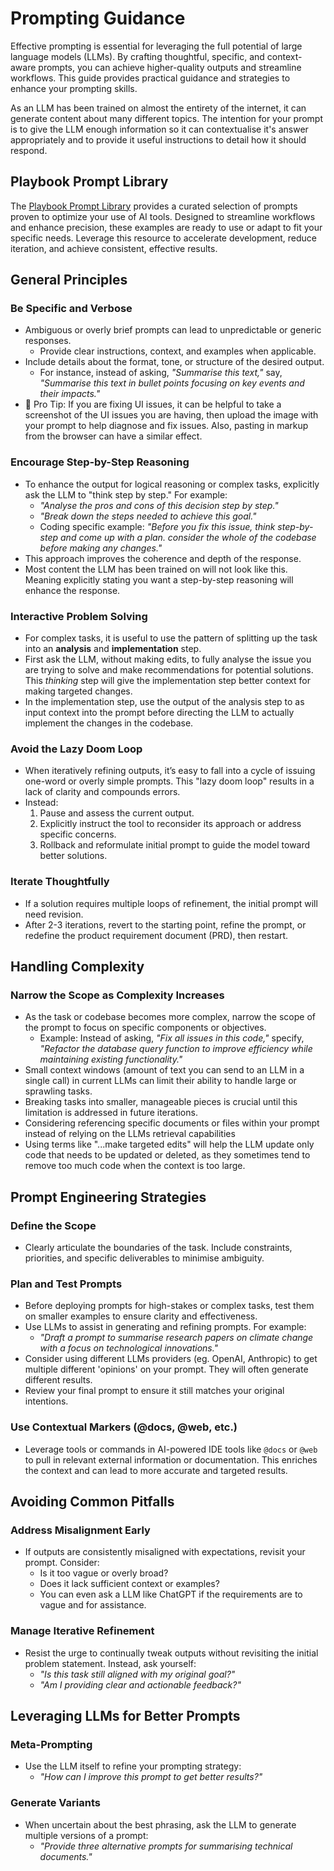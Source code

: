 # Prompting Guidance

Effective prompting is essential for leveraging the full potential of large language models (LLMs). By crafting thoughtful, specific, and context-aware prompts, you can achieve higher-quality outputs and streamline workflows. This guide provides practical guidance and strategies to enhance your prompting skills.

As an LLM has been trained on almost the entirety of the internet,  it can generate content about many different topics. The intention for your prompt is to give the LLM enough information so it can contextualise it's answer appropriately and to provide it useful instructions to detail how it should respond.

## Playbook Prompt Library

The [Playbook Prompt Library](../prompt-library/README.md) provides a curated selection of prompts proven to optimize your use of AI tools. Designed to streamline workflows and enhance precision, these examples are ready to use or adapt to fit your specific needs. Leverage this resource to accelerate development, reduce iteration, and achieve consistent, effective results.

## General Principles

### Be Specific and Verbose

- Ambiguous or overly brief prompts can lead to unpredictable or generic responses.
	- Provide clear instructions, context, and examples when applicable.
- Include details about the format, tone, or structure of the desired output. 
	- For instance, instead of asking, _"Summarise this text,"_ say, _"Summarise this text in bullet points focusing on key events and their impacts."_
- 🚀 Pro Tip: If you are fixing UI issues, it can be helpful to take a screenshot of the UI issues you are having, then upload the image with your prompt to help diagnose and fix issues.  Also, pasting in markup from the browser can have a similar effect.

### Encourage Step-by-Step Reasoning

- To enhance the output for logical reasoning or complex tasks, explicitly ask the LLM to "think step by step." For example:
    - _"Analyse the pros and cons of this decision step by step."_
    - _"Break down the steps needed to achieve this goal."_
    - Coding specific example: _"Before you fix this issue, think step-by-step and come up with a plan. consider the whole of the codebase before making any changes."_
- This approach improves the coherence and depth of the response.
- Most content the LLM has been trained on will not look like this. Meaning explicitly stating you want a step-by-step reasoning will enhance the response.

### Interactive Problem Solving

- For complex tasks, it is useful to use the pattern of splitting up the task into an **analysis** and **implementation** step.
- First ask the LLM, without making edits, to fully analyse the issue you are trying to solve and make recommendations for potential solutions.  This *thinking* step will give the implementation step better context for making targeted changes.
- In the implementation step, use the output of the analysis step to as input context into the prompt before directing the LLM to actually implement the changes in the codebase.

### Avoid the Lazy Doom Loop

- When iteratively refining outputs, it’s easy to fall into a cycle of issuing one-word or overly simple prompts. This "lazy doom loop" results in a lack of clarity and compounds errors.
- Instead:
    1. Pause and assess the current output.
    2. Explicitly instruct the tool to reconsider its approach or address specific concerns.
    3. Rollback and reformulate initial prompt to guide the model toward better solutions.

### Iterate Thoughtfully

- If a solution requires multiple loops of refinement, the initial prompt will need revision. 
- After 2-3 iterations, revert to the starting point, refine the prompt, or redefine the product requirement document (PRD), then restart.

## Handling Complexity

### Narrow the Scope as Complexity Increases

- As the task or codebase becomes more complex, narrow the scope of the prompt to focus on specific components or objectives.
    - Example: Instead of asking, _"Fix all issues in this code,"_ specify, _"Refactor the database query function to improve efficiency while maintaining existing functionality."_
- Small context windows (amount of text you can send to an LLM in a single call) in current LLMs can limit their ability to handle large or sprawling tasks. 
- Breaking tasks into smaller, manageable pieces is crucial until this limitation is addressed in future iterations.
- Considering referencing specific documents or files within your prompt instead of relying on the LLMs retrieval capabilities
- Using terms like "...make targeted edits" will help the LLM update only code that needs to be updated or deleted, as they sometimes tend to remove too much code when the context is too large.

## Prompt Engineering Strategies

### Define the Scope

- Clearly articulate the boundaries of the task. Include constraints, priorities, and specific deliverables to minimise ambiguity.

### Plan and Test Prompts

- Before deploying prompts for high-stakes or complex tasks, test them on smaller examples to ensure clarity and effectiveness.
- Use LLMs to assist in generating and refining prompts. For example:
    - _"Draft a prompt to summarise research papers on climate change with a focus on technological innovations."_
- Consider using different LLMs providers (eg. OpenAI, Anthropic) to get multiple different 'opinions' on your prompt. They will often generate different results.
- Review your final prompt to ensure it still matches your original intentions.

### Use Contextual Markers (@docs, @web, etc.)

- Leverage tools or commands in AI-powered IDE tools like `@docs` or `@web` to pull in relevant external information or documentation. This enriches the context and can lead to more accurate and targeted results.

## Avoiding Common Pitfalls

### Address Misalignment Early

- If outputs are consistently misaligned with expectations, revisit your prompt. Consider:
    - Is it too vague or overly broad?
    - Does it lack sufficient context or examples?
    - You can even ask a LLM like ChatGPT if the requirements are to vague and for assistance.

### Manage Iterative Refinement

- Resist the urge to continually tweak outputs without revisiting the initial problem statement. Instead, ask yourself:
    - _"Is this task still aligned with my original goal?"_
    - _"Am I providing clear and actionable feedback?"_

## Leveraging LLMs for Better Prompts

### Meta-Prompting

- Use the LLM itself to refine your prompting strategy:
    - _"How can I improve this prompt to get better results?"_

### Generate Variants

- When uncertain about the best phrasing, ask the LLM to generate multiple versions of a prompt:
    - _"Provide three alternative prompts for summarising technical documents."_
